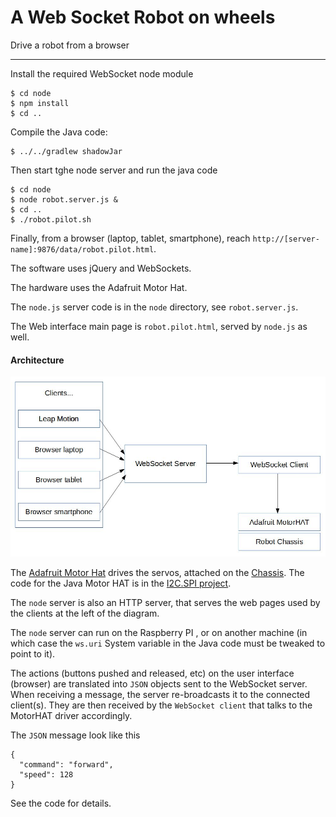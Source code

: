 # A Web Socket Robot on wheels

Drive a robot from a browser

---

Install the required WebSocket node module
```
$ cd node
$ npm install
$ cd ..
```

Compile the Java code:
```
$ ../../gradlew shadowJar
```

Then start tghe node server and run the java code
```
$ cd node
$ node robot.server.js &
$ cd ..
$ ./robot.pilot.sh
```

Finally, from a browser (laptop, tablet, smartphone), reach
`http://[server-name]:9876/data/robot.pilot.html`.


The software uses jQuery and WebSockets.

The hardware uses the Adafruit Motor Hat.

The `node.js` server code is in the `node` directory, see `robot.server.js`.

The Web interface main page is `robot.pilot.html`, served by `node.js` as well.

#### Architecture
![Architecture](./img/Architecture.jpg)

The [Adafruit Motor Hat](https://www.adafruit.com/products/2348) drives the servos, attached on the [Chassis](https://www.adafruit.com/product/2939).
The code for the Java Motor HAT is in the [I2C.SPI project](https://github.com/OlivierLD/raspberry-pi4j-samples/tree/master/I2C.SPI/src/i2c/servo/adafruitmotorhat).

The `node` server is also an HTTP server, that serves the web pages used by the clients at the left of the diagram.

The `node` server can run on the Raspberry PI , or on another machine (in which case the `ws.uri` System variable in the Java code must be tweaked to point to it).

The actions (buttons pushed and released, etc) on the user interface (browser) are translated into `JSON` objects sent to the
WebSocket server. When receiving a message, the server re-broadcasts it to the connected client(s).
They are then received by the `WebSocket client` that talks to the MotorHAT driver accordingly.

The `JSON` message look like this
```
{
  "command": "forward",
  "speed": 128
}
```
See the code for details.
